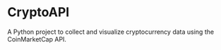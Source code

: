 # CryptoAPI
A Python project to collect and visualize cryptocurrency data using the CoinMarketCap API.

